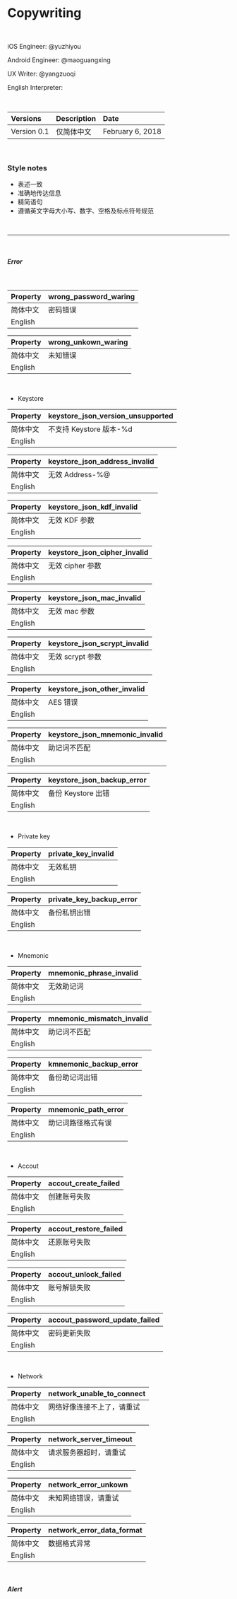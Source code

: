 # Copywriting

<br>

iOS Engineer: @yuzhiyou

Android Engineer: @maoguangxing

UX Writer: @yangzuoqi

English Interpreter: 

<br>

| Versions | Description | Date |
| :-- | :-- | :-- |
| Version 0.1 | 仅简体中文 | February 6, 2018 |

<br>

### Style notes

* 表述一致
* 准确地传达信息
* 精简语句
* 遵循英文字母大小写、数字、空格及标点符号规范

<br>

-------

<br>

##### Error

<br>

| Property | wrong_password_waring |
| :-- | :-- |
| 简体中文 | 密码错误 |
| English |  |

| Property | wrong_unkown_waring |
| :-- | :-- |
| 简体中文 | 未知错误 |
| English |  |

<br>

* Keystore

| Property | keystore_json_version_unsupported |
| :-- | :-- |
| 简体中文 | 不支持 Keystore 版本-%d |
| English |  |

| Property | keystore_json_address_invalid |
| :-- | :-- |
| 简体中文 | 无效 Address-%@ |
| English |  |

| Property | keystore_json_kdf_invalid |
| :-- | :-- |
| 简体中文 | 无效 KDF 参数 |
| English |  |

| Property | keystore_json_cipher_invalid |
| :-- | :-- |
| 简体中文 | 无效 cipher 参数 |
| English |  |

| Property | keystore_json_mac_invalid |
| :-- | :-- |
| 简体中文 | 无效 mac 参数 |
| English |  |

| Property | keystore_json_scrypt_invalid |
| :-- | :-- |
| 简体中文 | 无效 scrypt 参数 |
| English |  |

| Property | keystore_json_other_invalid |
| :-- | :-- |
| 简体中文 | AES 错误 |
| English |  |

| Property | keystore_json_mnemonic_invalid |
| :-- | :-- |
| 简体中文 | 助记词不匹配 |
| English |  |

| Property | keystore_json_backup_error |
| :-- | :-- |
| 简体中文 | 备份 Keystore 出错 |
| English |  |

<br>

* Private key

| Property | private_key_invalid |
| :-- | :-- |
| 简体中文 | 无效私钥 |
| English |  |

| Property | private_key_backup_error |
| :-- | :-- |
| 简体中文 | 备份私钥出错 |
| English |  |

<br>

* Mnemonic

| Property | mnemonic_phrase_invalid |
| :-- | :-- |
| 简体中文 | 无效助记词 |
| English |  |

| Property | mnemonic_mismatch_invalid |
| :-- | :-- |
| 简体中文 | 助记词不匹配 |
| English |  |

| Property | kmnemonic_backup_error |
| :-- | :-- |
| 简体中文 | 备份助记词出错 |
| English |  |

| Property | mnemonic_path_error |
| :-- | :-- |
| 简体中文 | 助记词路径格式有误 |
| English |  |

<br>

* Accout

| Property | accout_create_failed |
| :-- | :-- |
| 简体中文 | 创建账号失败 |
| English |  |

| Property | accout_restore_failed |
| :-- | :-- |
| 简体中文 | 还原账号失败 |
| English |  |

| Property | accout_unlock_failed |
| :-- | :-- |
| 简体中文 | 账号解锁失败 |
| English |  |

| Property | accout_password_update_failed |
| :-- | :-- |
| 简体中文 | 密码更新失败 |
| English |  |

<br>

* Network

| Property | network_unable_to_connect |
| :-- | :-- |
| 简体中文 | 网络好像连接不上了，请重试 |
| English |  |

| Property | network_server_timeout |
| :-- | :-- |
| 简体中文 | 请求服务器超时，请重试 |
| English |  |

| Property | network_error_unkown |
| :-- | :-- |
| 简体中文 | 未知网络错误，请重试 |
| English |  |

| Property | network_error_data_format |
| :-- | :-- |
| 简体中文 | 数据格式异常 |
| English |  |

<br>

##### Alert

<br>






